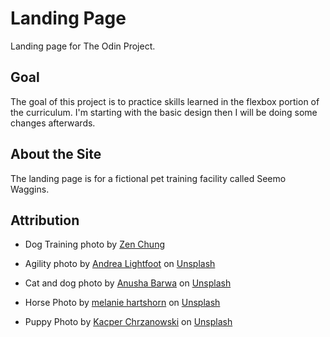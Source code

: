 # Landing Page
Landing page for The Odin Project. 

## Goal
The goal of this project is to practice skills learned in the flexbox portion of the curriculum. I'm starting with the basic design then I will be doing some changes afterwards.

## About the Site
The landing page is for a fictional pet training facility called Seemo Waggins.


## Attribution
- Dog Training photo by [Zen Chung](https://www.pexels.com/photo/young-black-man-playing-with-dog-during-training-in-park-5745228/)

- Agility photo by [Andrea Lightfoot](https://unsplash.com/@andreaelphotography?utm_source=unsplash&utm_medium=referral&utm_content=creditCopyText) on [Unsplash](https://unsplash.com/photos/IrZ5xXXCsn4?utm_source=unsplash&utm_medium=referral&utm_content=creditCopyText)

- Cat and dog photo by [Anusha Barwa](https://unsplash.com/@anushabarwa?utm_source=unsplash&utm_medium=referral&utm_content=creditCopyText) on [Unsplash](https://unsplash.com/photos/ppKcYi1CXcI?utm_source=unsplash&utm_medium=referral&utm_content=creditCopyText)

- Horse Photo by [melanie hartshorn](https://unsplash.com/@melanie4275?utm_source=unsplash&utm_medium=referral&utm_content=creditCopyText) on [Unsplash](https://unsplash.com/photos/a13wxQW_ULo?utm_source=unsplash&utm_medium=referral&utm_content=creditCopyText)

- Puppy Photo by [Kacper Chrzanowski](https://unsplash.com/@typowy?utm_source=unsplash&utm_medium=referral&utm_content=creditCopyText) on [Unsplash](https://unsplash.com/photos/pOzPy0vF7HY?utm_source=unsplash&utm_medium=referral&utm_content=creditCopyText)  
